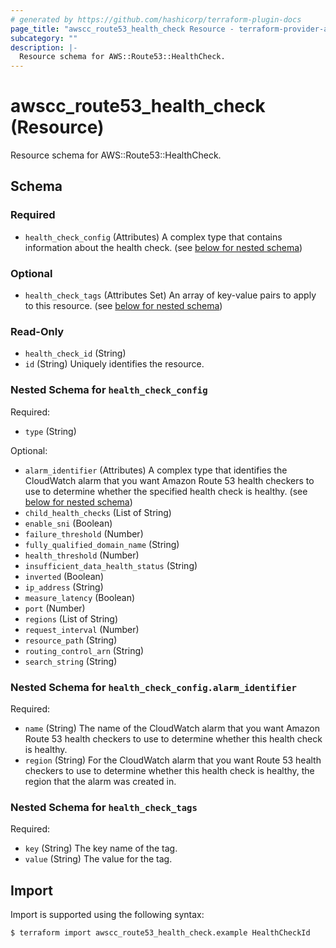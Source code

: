 ```yaml
---
# generated by https://github.com/hashicorp/terraform-plugin-docs
page_title: "awscc_route53_health_check Resource - terraform-provider-awscc"
subcategory: ""
description: |-
  Resource schema for AWS::Route53::HealthCheck.
---
```


# awscc_route53_health_check (Resource)

Resource schema for AWS::Route53::HealthCheck.



<!-- schema generated by tfplugindocs -->
## Schema

### Required

- `health_check_config` (Attributes) A complex type that contains information about the health check. (see [below for nested schema](#nestedatt--health_check_config))

### Optional

- `health_check_tags` (Attributes Set) An array of key-value pairs to apply to this resource. (see [below for nested schema](#nestedatt--health_check_tags))

### Read-Only

- `health_check_id` (String)
- `id` (String) Uniquely identifies the resource.

<a id="nestedatt--health_check_config"></a>
### Nested Schema for `health_check_config`

Required:

- `type` (String)

Optional:

- `alarm_identifier` (Attributes) A complex type that identifies the CloudWatch alarm that you want Amazon Route 53 health checkers to use to determine whether the specified health check is healthy. (see [below for nested schema](#nestedatt--health_check_config--alarm_identifier))
- `child_health_checks` (List of String)
- `enable_sni` (Boolean)
- `failure_threshold` (Number)
- `fully_qualified_domain_name` (String)
- `health_threshold` (Number)
- `insufficient_data_health_status` (String)
- `inverted` (Boolean)
- `ip_address` (String)
- `measure_latency` (Boolean)
- `port` (Number)
- `regions` (List of String)
- `request_interval` (Number)
- `resource_path` (String)
- `routing_control_arn` (String)
- `search_string` (String)

<a id="nestedatt--health_check_config--alarm_identifier"></a>
### Nested Schema for `health_check_config.alarm_identifier`

Required:

- `name` (String) The name of the CloudWatch alarm that you want Amazon Route 53 health checkers to use to determine whether this health check is healthy.
- `region` (String) For the CloudWatch alarm that you want Route 53 health checkers to use to determine whether this health check is healthy, the region that the alarm was created in.



<a id="nestedatt--health_check_tags"></a>
### Nested Schema for `health_check_tags`

Required:

- `key` (String) The key name of the tag.
- `value` (String) The value for the tag.

## Import

Import is supported using the following syntax:

```shell
$ terraform import awscc_route53_health_check.example HealthCheckId
```
